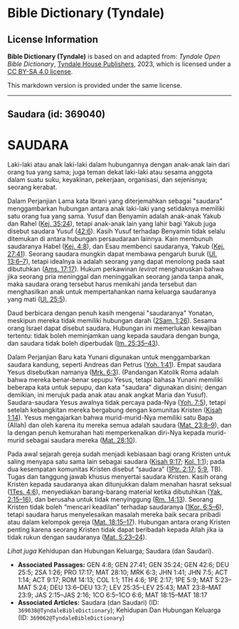# Bible Dictionary (Tyndale)

## License Information

**Bible Dictionary (Tyndale)** is based on and adapted from: _Tyndale Open Bible Dictionary_, [Tyndale House Publishers](https://tyndaleopenresources.com/), 2023, which is licensed under a [CC BY-SA 4.0 license](https://creativecommons.org/licenses/by-sa/4.0/legalcode.en).

This markdown version is provided under the same license.



--------------------------------

## Saudara (id: 369040)

SAUDARA
=======

Laki\-laki atau anak laki\-laki dalam hubungannya dengan anak\-anak lain dari orang tua yang sama; juga teman dekat laki\-laki atau sesama anggota dalam suatu suku, keyakinan, pekerjaan, organisasi, dan sejenisnya; seorang kerabat.

Dalam Perjanjian Lama kata Ibrani yang diterjemahkan sebagai "saudara" menggambarkan hubungan antara anak laki\-laki yang setidaknya memiliki satu orang tua yang sama. Yusuf dan Benyamin adalah anak\-anak Yakub dan Rahel ([Kej. 35:24](https://ref.ly/Gen35:24)), tetapi anak\-anak lain yang lahir bagi Yakub juga disebut saudara Yusuf ([42:6](https://ref.ly/Gen42:6)). Kasih Yusuf terhadap Benyamin tidak selalu ditemukan di antara hubungan persaudaraan lainnya. Kain membunuh saudaranya Habel ([Kej. 4:8](https://ref.ly/Gen4:8)), dan Esau membenci saudaranya, Yakub ([Kej. 27:41](https://ref.ly/Gen27:41)). Seorang saudara mungkin dapat membawa pengaruh buruk ([Ul. 13:6–7](https://ref.ly/Deut13:6-Deut13:7)), tetapi idealnya ia adalah seorang yang dapat menolong pada saat dibutuhkan ([Ams. 17:17](https://ref.ly/Prov17:17)). Hukum perkawinan *levirat* mengharuskan bahwa jika seorang pria meninggal dan meninggalkan seorang janda tanpa anak, maka saudara orang tersebut harus menikahi janda tersebut dan menghasilkan anak untuk mempertahankan nama keluarga saudaranya yang mati ([Ul. 25:5](https://ref.ly/Deut25:5)).

Daud berbicara dengan penuh kasih mengenai "saudaranya" Yonatan, meskipun mereka tidak memiliki hubungan darah ([2Sam. 1:26](https://ref.ly/2Sam1:26)). Sesama orang Israel dapat disebut saudara. Hubungan ini memerlukan kewajiban tertentu: tidak boleh meminjamkan uang kepada saudara dengan bunga, dan saudara tidak boleh diperbudak ([Im. 25:35–43](https://ref.ly/Lev25:35-Lev25:43)).

Dalam Perjanjian Baru kata Yunani digunakan untuk menggambarkan saudara kandung, seperti Andreas dan Petrus ([Yoh. 1:41](https://ref.ly/John1:41)). Empat saudara Yesus disebutkan namanya ([Mrk. 6:3](https://ref.ly/Mark6:3)). (Pandangan Katolik Roma adalah bahwa mereka benar\-benar sepupu Yesus, tetapi bahasa Yunani memiliki beberapa kata untuk sepupu, dan kata "saudara" digunakan disini; dengan demikian, ini merujuk pada anak atau anak angkat Maria dan Yusuf). Saudara\-saudara Yesus awalnya tidak percaya pada\-Nya ([Yoh. 7:5](https://ref.ly/John7:5)), tetapi setelah kebangkitan mereka bergabung dengan komunitas Kristen ([Kisah 1:14](https://ref.ly/Acts1:14)). Yesus mengajarkan bahwa murid\-murid\-Nya memiliki satu Bapa (Allah) dan oleh karena itu mereka semua adalah saudara ([Mat. 23:8–9](https://ref.ly/Matt23:8-Matt23:9)), dan Ia dengan penuh kemurahan hati memperkenalkan diri\-Nya kepada murid\-murid sebagai saudara mereka ([Mat. 28:10](https://ref.ly/Matt28:10)).

Pada awal sejarah gereja sudah menjadi kebiasaan bagi orang Kristen untuk saling menyapa satu sama lain sebagai saudara ([Kisah 9:17](https://ref.ly/Acts9:17); [Kol. 1:1](https://ref.ly/Col1:1)); pada dua kesempatan komunitas Kristen disebut “saudara” ([1Ptr. 2:17](https://ref.ly/1Pet2:17); [5:9](https://ref.ly/1Pet5:9), TB). Tugas dan tanggung jawab khusus menyertai saudara Kristen. Kasih orang Kristen kepada saudaranya akan ditunjukkan dalam menahan hasrat seksual ([1Tes. 4:6](https://ref.ly/1Thess4:6)), menyediakan barang\-barang material ketika dibutuhkan ([Yak. 2:15–16](https://ref.ly/Jas2:15-Jas2:16)), dan berusaha untuk tidak menyinggung ([Rm. 14:13](https://ref.ly/Rom14:13)). Seorang Kristen tidak boleh “mencari keadilan” terhadap saudaranya ([1Kor. 6:5–6](https://ref.ly/1Cor6:5-1Cor6:6)), tetapi saudara harus menyelesaikan masalah mereka baik secara pribadi atau dalam kelompok gereja ([Mat. 18:15–17](https://ref.ly/Matt18:15-Matt18:17)). Hubungan antara orang Kristen penting karena seorang Kristen tidak dapat beribadah kepada Allah jika ia tidak rukun dengan saudaranya ([Mat. 5:23–24](https://ref.ly/Matt5:23-Matt5:24)).

*Lihat juga* Kehidupan dan Hubungan Keluarga; Saudara (dan Saudari).

* **Associated Passages:** GEN 4:8; GEN 27:41; GEN 35:24; GEN 42:6; DEU 25:5; 2SA 1:26; PRO 17:17; MAT 28:10; MRK 6:3; JHN 1:41; JHN 7:5; ACT 1:14; ACT 9:17; ROM 14:13; COL 1:1; 1TH 4:6; 1PE 2:17; 1PE 5:9; MAT 5:23–MAT 5:24; DEU 13:6–DEU 13:7; LEV 25:35–LEV 25:43; MAT 23:8–MAT 23:9; JAS 2:15–JAS 2:16; 1CO 6:5–1CO 6:6; MAT 18:15–MAT 18:17
* **Associated Articles:** Saudara (dan Saudari) (ID: `369038@TyndaleBibleDictionary`); Kehidupan Dan Hubungan Keluarga (ID: `369062@TyndaleBibleDictionary`)

